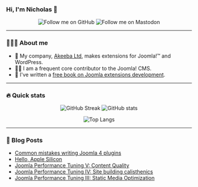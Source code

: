 ### Hi, I'm Nicholas :wave:

<div id="header" align="center">

![Follow me on GitHub](https://img.shields.io/github/followers/nikosdion?logo=github&style=for-the-badge)
![Follow me on Mastodon](https://img.shields.io/mastodon/follow/109256630296992367?domain=https%3A%2F%2Ffosstodon.org&logo=mastodon&style=for-the-badge)

</div>

---

### 👨🏽‍💼 About me

- :telescope: My company, [Akeeba Ltd](https://www.akeeba.com), makes extensions for Joomla!&trade; and WordPress. 
- :man_technologist: I am a frequent core contributor to the Joomla! CMS. 
- :book: I've written a [free book on Joomla extensions development](https://github.com/nikosdion/joomla_extensions_development).

---

### :fire: Quick stats

<div id="stats" align="center">

![GitHub Streak](https://streak-stats.demolab.com/?user=nikosdion&theme=merko)
![GitHub stats](https://github-readme-stats.vercel.app/api?username=nikosdion&count_private=true&show_icons=true&theme=merko)

![Top Langs](https://github-readme-stats.vercel.app/api/top-langs/?username=nikosdion&layout=compact&theme=merko&hide=pascal)


</div>

---

### :scroll: Blog Posts

<!-- BLOG-POST-LIST:START -->
- [Common mistakes writing Joomla 4 plugins](https://www.dionysopoulos.me/common-mistakes-writing-joomla-plugins.html)
- [Hello, Apple Silicon](https://www.dionysopoulos.me/hello-apple-silicon.html)
- [Joomla Performance Tuning V: Content Quality](https://www.dionysopoulos.me/joomla-performance-tuning-v-content-quality.html)
- [Joomla Performance Tuning IV: Site building calisthenics](https://www.dionysopoulos.me/joomla-performance-tuning-iv-site-building-calisthenics.html)
- [Joomla Performance Tuning III: Static Media Optimization](https://www.dionysopoulos.me/joomla-performance-tuning-iii-static-media-optimization.html)
<!-- BLOG-POST-LIST:END -->

